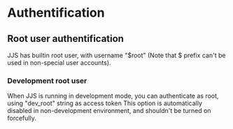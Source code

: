 # Authentification
## Root user authentification
JJS has builtin root user, with username "$root" (Note that $ prefix can't be used in non-special user accounts).
### Development root user
When JJS is running in development mode, you can authenticate as root, using "dev_root" string as access token
This option is automatically disabled in non-development environment, and shouldn't be turned on forcefully.
 